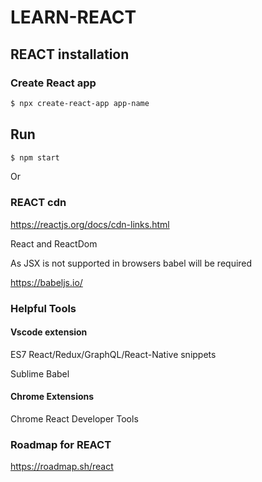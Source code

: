 # LEARN-REACT

## REACT installation

### Create React app

```sh
$ npx create-react-app app-name
```

## Run

```sh
$ npm start
```

Or

### REACT cdn

https://reactjs.org/docs/cdn-links.html

React and ReactDom

<script crossorigin src="https://unpkg.com/react@17/umd/react.development.js"></script>
<script crossorigin src="https://unpkg.com/react-dom@17/umd/react-dom.development.js"></script>

As JSX is not supported in browsers babel will be required

https://babeljs.io/

<scirpt type="text/babel">

### Helpful Tools
#### Vscode extension

ES7 React/Redux/GraphQL/React-Native snippets

Sublime Babel

#### Chrome Extensions

Chrome React Developer Tools

### Roadmap for REACT

https://roadmap.sh/react